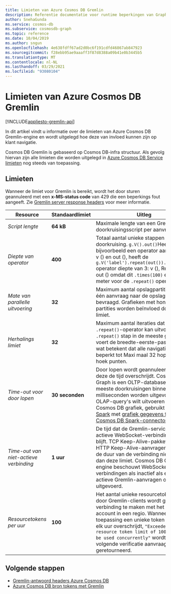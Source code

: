 ```yaml
---
title: Limieten van Azure Cosmos DB Gremlin
description: Referentie documentatie voor runtime beperkingen van Graph engine
author: SnehaGunda
ms.service: cosmos-db
ms.subservice: cosmosdb-graph
ms.topic: reference
ms.date: 10/04/2019
ms.author: sngun
ms.openlocfilehash: 4e638fdff67ad2d0bc6f191cdfd46867ab847923
ms.sourcegitcommit: f28ebb95ae9aaaff3f87d8388a09b41e0b3445b5
ms.translationtype: MT
ms.contentlocale: nl-NL
ms.lasthandoff: 03/29/2021
ms.locfileid: "93080104"
---
```

# <a name="azure-cosmos-db-gremlin-limits"></a>Limieten van Azure Cosmos DB Gremlin
[!INCLUDE[appliesto-gremlin-api](includes/appliesto-gremlin-api.md)]

In dit artikel vindt u informatie over de limieten van Azure Cosmos DB Gremlin-engine en wordt uitgelegd hoe deze van invloed kunnen zijn op klant navigatie.

Cosmos DB Gremlin is gebaseerd op Cosmos DB-infra structuur. Als gevolg hiervan zijn alle limieten die worden uitgelegd in [Azure Cosmos DB Service limieten](./concepts-limits.md) nog steeds van toepassing.

## <a name="limits"></a>Limieten

Wanneer de limiet voor Gremlin is bereikt, wordt het door sturen geannuleerd met een **x-MS-status code** van 429 die een beperkings fout aangeeft. Zie [Gremlin server response headers](gremlin-limits.md) voor meer informatie.

**Resource**    | **Standaardlimiet** | **Uitleg**
--- | --- | ---
*Script lengte* | **64 kB** | Maximale lengte van een Gremlin-doorkruisingsscript per aanvraag.
*Diepte van operator* | **400** |  Totaal aantal unieke stappen in een doorkruising. ```g.V().out()```Heeft bijvoorbeeld een operator aantal van 2: v () en out (), heeft de ```g.V('label').repeat(out()).times(100)``` operator diepte van 3: v (), Repeat () en out () omdat dit ```.times(100)``` een para meter voor de ```.repeat()``` operator is.
*Mate van parallelle uitvoering* | **32** | Maximum aantal opslagpartities dat in één aanvraag naar de opslaglaag wordt bevraagd. Grafieken met honderden partities worden beïnvloed door deze limiet.
*Herhalings limiet* | **32** | Maximum aantal iteraties dat een ```.repeat()```-operator kan uitvoeren. Elke ```.repeat()``` stap in de meeste gevallen voert de breedte-eerste-passage uit, wat betekent dat alle navigatie is beperkt tot Maxi maal 32 hops tussen hoek punten.
*Time-out voor door lopen* | **30 seconden** | Door lopen wordt geannuleerd wanneer deze de tijd overschrijdt. Cosmos DB Graph is een OLTP-database waar de meeste doorkruisingen binnen enkele milliseconden worden uitgevoerd. Als u OLAP-query's wilt uitvoeren op Cosmos DB grafiek, gebruikt u [Apache Spark](https://azure.microsoft.com/services/cosmos-db/) met [grafiek gegevens frames](https://spark.apache.org/docs/latest/sql-programming-guide.html#datasets-and-dataframes) en [Cosmos DB Spark-connector](https://github.com/Azure/azure-cosmosdb-spark).
*Time-out van niet-actieve verbinding* | **1 uur** | De tijd dat de Gremlin-service niet-actieve WebSocket-verbindingen open blijft. TCP Keep-Alive-pakketten of HTTP Keep-Alive-aanvragen verlengen de duur van de verbinding niet meer dan deze limiet. Cosmos DB Graph-engine beschouwt WebSocket-verbindingen als inactief als er geen actieve Gremlin-aanvragen op worden uitgevoerd.
*Resourcetokens per uur* | **100** | Het aantal unieke resourcetokens dat door Gremlin-clients wordt gebruikt om verbinding te maken met het Gremlin-account in een regio. Wanneer de toepassing een unieke token limiet van elk uur overschrijdt, `"Exceeded allowed resource token limit of 100 that can be used concurrently"` wordt de volgende verificatie aanvraag geretourneerd.

## <a name="next-steps"></a>Volgende stappen
* [Gremlin-antwoord headers Azure Cosmos DB](gremlin-headers.md)
* [Azure Cosmos DB bron tokens met Gremlin](how-to-use-resource-tokens-gremlin.md)